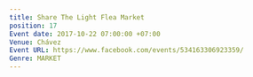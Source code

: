 ```yaml
---
title: Share The Light Flea Market
position: 17
Event date: 2017-10-22 07:00:00 +07:00
Venue: Chávez
Event URL: https://www.facebook.com/events/534163306923359/
Genre: MARKET
---
```


